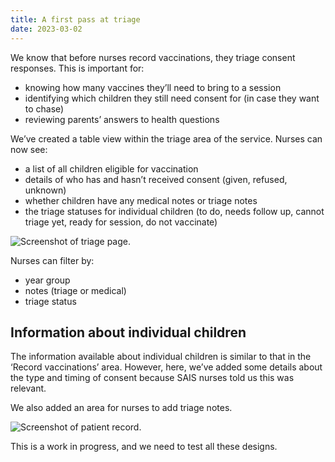 ```yaml
---
title: A first pass at triage
date: 2023-03-02
---
```


We know that before nurses record vaccinations, they triage consent responses. This is important for:

- knowing how many vaccines they’ll need to bring to a session
- identifying which children they still need consent for (in case they want to chase)
- reviewing parents’ answers to health questions

We’ve created a table view within the triage area of the service. Nurses can now see:

- a list of all children eligible for vaccination
- details of who has and hasn’t received consent (given, refused, unknown)
- whether children have any medical notes or triage notes
- the triage statuses for individual children (to do, needs follow up, cannot triage yet, ready for session, do not vaccinate)

![Screenshot of triage page.](triage.png)

Nurses can filter by:

- year group
- notes (triage or medical)
- triage status

## Information about individual children

The information available about individual children is similar to that in the ‘Record vaccinations’ area. However, here, we’ve added some details about the type and timing of consent because SAIS nurses told us this was relevant.

We also added an area for nurses to add triage notes.

![Screenshot of patient record.](patient-record.png)

This is a work in progress, and we need to test all these designs.
